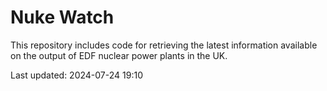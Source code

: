 # Nuke Watch

This repository includes code for retrieving the latest information available on the output of EDF nuclear power plants in the UK.

Last updated: 2024-07-24 19:10